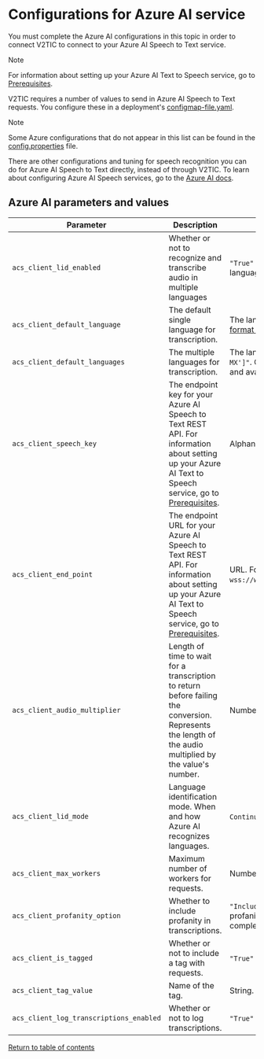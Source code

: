 # Configurations for Azure AI service

You must complete the Azure AI configurations in this topic in order to connect V2TIC to connect to your Azure AI Speech to Text service.

> [!NOTE]
> For information about setting up your Azure AI Text to Speech service, go to [Prerequisites](../about/prerequisites.md).

V2TIC requires a number of values to send in Azure AI Speech to Text requests. You configure these in a deployment's [configmap-file.yaml](../reference/deploy-configurations-templates.md).

> [!NOTE]
> Some Azure configurations that do not appear in this list can be found in the [config.properties](../reference/deploy-configurations-templates.md) file.

There are other configurations and tuning for speech recognition you can do for Azure AI Speech to Text directly, instead of through V2TIC. To learn about configuring Azure AI Speech services, go to the [Azure AI docs](https://learn.microsoft.com/azure/ai-services/speech-service/spx-data-store-configuration).

## Azure AI parameters and values

| Parameter                             | Description                                                                                                                                                                         | Values                                                                                                                                                                          |
|---------------------------------------|-------------------------------------------------------------------------------------------------------------------------------------------------------------------------------------|---------------------------------------------------------------------------------------------------------------------------------------------------------------------------------|
|`acs_client_lid_enabled`               |Whether or not to recognize and transcribe audio in multiple languages                                                                                                               | `"True"` for multiple languages, or `"False"` for a single language.                                                                                                            |
|`acs_client_default_language`          |The default single language for transcription.                                                                                                                                       | The language code. For example, `en-US`. Go to [Language and format support](../about/language-format-support.md) for language codes and availability.                          |
|`acs_client_default_languages`         |The multiple languages for transcription.                                                                                                                                            | The language codes in a list. For example, `"['en-US', 'es-MX']"`. Go to [Language and format support](../about/language-format-support.md) for language codes and availability.|
|`acs_client_speech_key`                |The endpoint key for your Azure AI Speech to Text REST API. For information about setting up your Azure AI Text to Speech service, go to [Prerequisites](../about/prerequisites.md). | Alphanumeric string.                                                                                                                                                            |
|`acs_client_end_point`                 |The endpoint URL for your Azure AI Speech to Text REST API. For information about setting up your Azure AI Text to Speech service, go to [Prerequisites](../about/prerequisites.md). | URL. For example, `wss://westus.stt.speech.microsoft.com/speech/universal/v2`.                                                                                                  |
|`acs_client_audio_multiplier`          |Length of time to wait for a transcription to return before failing the conversion. Represents the length of the audio multiplied by the value's number.                             | Number. For example, `"5"`.                                                                                                                                                     |
|`acs_client_lid_mode`                  |Language identification mode. When and how Azure AI recognizes languages.                                                                                                            | `Continuous`, `AtStart`, or `AtSartHighAccuracy`                                                                                                                                |
|`acs_client_max_workers`               |Maximum number of workers for requests.                                                                                                                                              | Number. For example, `"72"`.                                                                                                                                                    |
|`acs_client_profanity_option`          |Whether to include profanity in transcriptions.                                                                                                                                      | `"Include"` to include any profanity. `"Masked"` to show that profanity exists, but censored. `"Removed"` to exclude profanity completely.                                      |
|`acs_client_is_tagged`                 |Whether or not to include a tag with requests.                                                                                                                                       | `"True"` or `"False"`                                                                                                                                                           |
|`acs_client_tag_value`                 |Name of the tag.                                                                                                                                                                     | String. For example, `"test run 1"`.                                                                                                                                            |
|`acs_client_log_transcriptions_enabled`|Whether or not to log transcriptions.                                                                                                                                                | `"True"` or `"False"`.                                                                                                                                                          |

[Return to table of contents](../index.md)